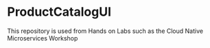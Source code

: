# ProductCatalogUI
This repository is used from Hands on Labs such as the Cloud Native Microservices Workshop
